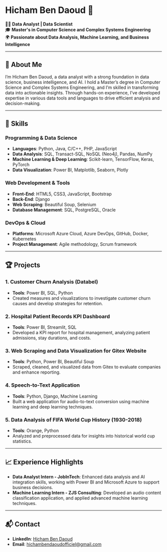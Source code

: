# Hicham Ben Daoud 👋

👨‍💻 **Data Analyst | Data Scientist**  
🎓 **Master's in Computer Science and Complex Systems Engineering**  
🌍 **Passionate about Data Analysis, Machine Learning, and Business Intelligence**

---

## 👋 About Me

I’m Hicham Ben Daoud, a data analyst with a strong foundation in data science, business intelligence, and AI. I hold a Master’s degree in Computer Science and Complex Systems Engineering, and I’m skilled in transforming data into actionable insights. Through hands-on experience, I’ve developed expertise in various data tools and languages to drive efficient analysis and decision-making.

---

## 🔧 Skills

### Programming & Data Science
- **Languages**: Python, Java, C/C++, PHP, JavaScript
- **Data Analysis**: SQL, Transact-SQL, NoSQL (Neo4j), Pandas, NumPy
- **Machine Learning & Deep Learning**: Scikit-learn, TensorFlow, Keras, PyTorch
- **Data Visualization**: Power BI, Matplotlib, Seaborn, Plotly

### Web Development & Tools
- **Front-End**: HTML5, CSS3, JavaScript, Bootstrap
- **Back-End**: Django
- **Web Scraping**: Beautiful Soup, Selenium
- **Database Management**: SQL, PostgreSQL, Oracle

### DevOps & Cloud
- **Platforms**: Microsoft Azure Cloud, Azure DevOps, GitHub, Docker, Kubernetes
- **Project Management**: Agile methodology, Scrum framework

---

## 🏆 Projects

### 1. **Customer Churn Analysis (Databel)**
   - **Tools**: Power BI, SQL, Python
   - Created measures and visualizations to investigate customer churn causes and develop strategies for retention.

### 2. **Hospital Patient Records KPI Dashboard**
   - **Tools**: Power BI, Streamlit, SQL
   - Developed a KPI report for hospital management, analyzing patient admissions, stay durations, and costs.

### 3. **Web Scraping and Data Visualization for Gitex Website**
   - **Tools**: Python, Power BI, Beautiful Soup
   - Scraped, cleaned, and visualized data from Gitex to evaluate companies and enhance reporting.

### 4. **Speech-to-Text Application**
   - **Tools**: Python, Django, Machine Learning
   - Built a web application for audio-to-text conversion using machine learning and deep learning techniques.

### 5. **Data Analysis of FIFA World Cup History (1930-2018)**
   - **Tools**: Orange, Python
   - Analyzed and preprocessed data for insights into historical world cup statistics.

---

## 📈 Experience Highlights

- **Data Analyst Intern - JobInTech**: Enhanced data analysis and AI integration skills, working with Power BI and Microsoft Azure to support business decisions.
- **Machine Learning Intern - ZJS Consulting**: Developed an audio content classification application, and applied advanced machine learning techniques.

---

## 📬 Contact

- **LinkedIn**: [Hicham Ben Daoud](https://www.linkedin.com/in/hicham-ben-daoud-a40a80240/)
- **Email**: hichambendaoudofficiel@gmail.com
